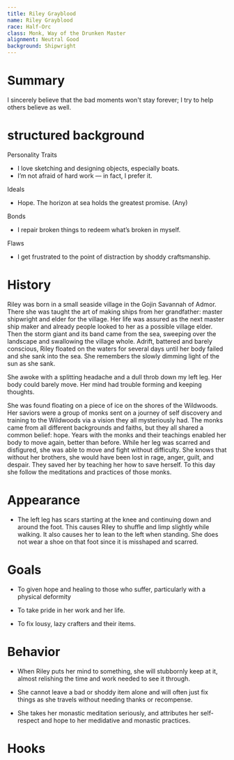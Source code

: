 ```yaml
---
title: Riley Grayblood
name: Riley Grayblood
race: Half-Orc
class: Monk, Way of the Drunken Master
alignment: Neutral Good
background: Shipwright
---
```


# Summary

I sincerely believe that the bad moments won't stay forever; I try to help others believe as well.

# structured background

Personality Traits
- I love sketching and designing objects, especially boats.
- I’m not afraid of hard work — in fact, I prefer it.

Ideals
- Hope. The horizon at sea holds the greatest promise. (Any)

Bonds
- I repair broken things to redeem what’s broken in myself.

Flaws
- I get frustrated to the point of distraction by shoddy craftsmanship.

# History

Riley was born in a small seaside village in the Gojin Savannah of Admor. There she was taught the art of making ships from her grandfather: master shipwright and elder for the village. Her life was assured as the next master ship maker and already people looked to her as a possible village elder. Then the storm giant and its band came from the sea, sweeping over the landscape and swallowing the village whole. Adrift, battered and barely conscious, Riley floated on the waters for several days until her body failed and she sank into the sea. She remembers the slowly dimming light of the sun as she sank.

She awoke with a splitting headache and a dull throb down my left leg. Her body could barely move. Her mind had trouble forming and keeping thoughts. 

She was found floating on a piece of ice on the shores of the Wildwoods. Her saviors were a group of monks sent on a journey of self discovery and training to the Wildwoods via a vision they all mysteriously had. The monks came from all different backgrounds and faiths, but they all shared a common belief: hope. Years with the monks and their teachings enabled her body to move again, better than before. While her leg was scarred and disfigured, she was able to move and fight without difficulty. She knows that without her brothers, she would have been lost in rage, anger, guilt, and despair. They saved her by teaching her how to save herself. To this day she follow the meditations and practices of those monks.

# Appearance

- The left leg has scars starting at the knee and continuing down and around the foot. This causes Riley to shuffle and limp slightly while walking. It also causes her to lean to the left when standing. She does not wear a shoe on that foot since it is misshaped and scarred.

# Goals

- To given hope and healing to those who suffer, particularly with a physical deformity

- To take pride in her work and her life.

- To fix lousy, lazy crafters and their items.

# Behavior

- When Riley puts her mind to something, she will stubbornly keep at it, almost relishing the time and work needed to see it through.

- She cannot leave a bad or shoddy item alone and will often just fix things as she travels without needing thanks or recompense.

- She takes her monastic meditation seriously, and attributes her self-respect and hope to her medidative and monastic practices.

# Hooks

